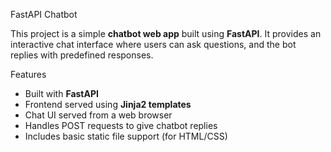 FastAPI Chatbot

This project is a simple **chatbot web app** built using **FastAPI**. It provides an interactive chat interface where users can ask questions, and the bot replies with predefined responses.


Features

- Built with **FastAPI** 
- Frontend served using **Jinja2 templates**
- Chat UI served from a web browser
- Handles POST requests to give chatbot replies
- Includes basic static file support (for HTML/CSS)




<!---
sakshi1110/sakshi1110 is a ✨ special ✨ repository because its `README.md` (this file) appears on your GitHub profile.
You can click the Preview link to take a look at your changes.
--->
